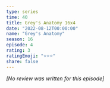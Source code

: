 ```yaml
---
type: series
time: 40
title: Grey's Anatomy 16x4
date: "2022-08-12T00:00:00"
name: "Grey's Anatomy"
season: 16
episode: 4
rating: 3
ratingEmoji: "⭐️⭐️⭐️"
share: false
---
```


_[No review was written for this episode]_
